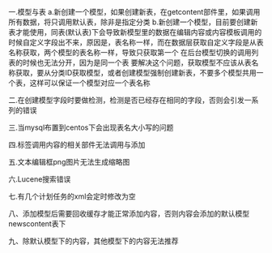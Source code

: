 ﻿一.模型与表
   a.新创建一个模型，如果创建新表，在getcontent部件里，如果调用所有数据，将只调用默认表，除非是指定分类
   b.新创建一个模型，目前要创建新表才能使用，同表(默认表)下会导致新模型里的数据在编辑内容或内容模板调用的时候自定义字段出不来，原因是，表名称一样，而在数据层获取自定义字段是从表名称获取，两个模型的表名称一样，导致只获取第一个
     在后台模型切换的调用列表的时候也无法分开，因为是同一个表
	 要解决这个问题，获取模型不应该从表名称获取，要从分类ID获取模型，或者创建模型强制创建新表，不要多个模型共用一个表，这样可以保证一个模型对应一个表名称

二.在创建模型字段时要做检测，检测是否已经存在相同的字段，否则会引发一系列的错误

三.当mysql布置到centos下会出现表名大小写的问题

四.标签调用内容的相关部件无法调用与添加

五.文本编辑框png图片无法生成缩略图

六.Lucene搜索错误

七.有几个计划任务的xml会定时修改为空

八、添加模型后需要回收缓存才能正常添加内容，否则内容会添加的默认模型newscontent表下

九、除默认模型下的内容，其他模型下的内容无法推荐